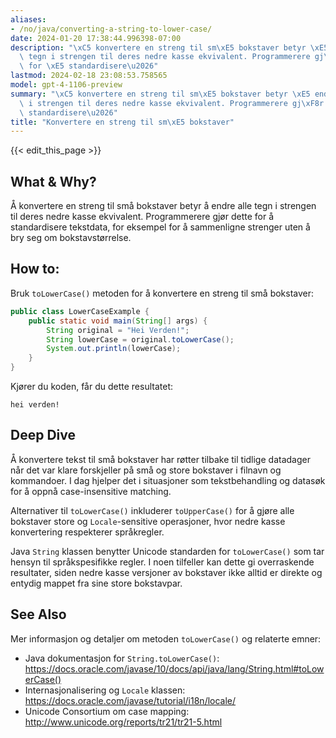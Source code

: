 ```yaml
---
aliases:
- /no/java/converting-a-string-to-lower-case/
date: 2024-01-20 17:38:44.996398-07:00
description: "\xC5 konvertere en streng til sm\xE5 bokstaver betyr \xE5 endre alle\
  \ tegn i strengen til deres nedre kasse ekvivalent. Programmerere gj\xF8r dette\
  \ for \xE5 standardisere\u2026"
lastmod: 2024-02-18 23:08:53.758565
model: gpt-4-1106-preview
summary: "\xC5 konvertere en streng til sm\xE5 bokstaver betyr \xE5 endre alle tegn\
  \ i strengen til deres nedre kasse ekvivalent. Programmerere gj\xF8r dette for \xE5\
  \ standardisere\u2026"
title: "Konvertere en streng til sm\xE5 bokstaver"
---
```


{{< edit_this_page >}}

## What & Why?
Å konvertere en streng til små bokstaver betyr å endre alle tegn i strengen til deres nedre kasse ekvivalent. Programmerere gjør dette for å standardisere tekstdata, for eksempel for å sammenligne strenger uten å bry seg om bokstavstørrelse.

## How to:
Bruk `toLowerCase()` metoden for å konvertere en streng til små bokstaver:

```java
public class LowerCaseExample {
    public static void main(String[] args) {
        String original = "Hei Verden!";
        String lowerCase = original.toLowerCase();
        System.out.println(lowerCase);
    }
}
```

Kjører du koden, får du dette resultatet:

```
hei verden!
```

## Deep Dive
Å konvertere tekst til små bokstaver har røtter tilbake til tidlige datadager når det var klare forskjeller på små og store bokstaver i filnavn og kommandoer. I dag hjelper det i situasjoner som tekstbehandling og datasøk for å oppnå case-insensitive matching.

Alternativer til `toLowerCase()` inkluderer `toUpperCase()` for å gjøre alle bokstaver store og `Locale`-sensitive operasjoner, hvor nedre kasse konvertering respekterer språkregler.

Java `String` klassen benytter Unicode standarden for `toLowerCase()` som tar hensyn til språkspesifikke regler. I noen tilfeller kan dette gi overraskende resultater, siden nedre kasse versjoner av bokstaver ikke alltid er direkte og entydig mappet fra sine store bokstavpar.

## See Also
Mer informasjon og detaljer om metoden `toLowerCase()` og relaterte emner:
- Java dokumentasjon for `String.toLowerCase()`: https://docs.oracle.com/javase/10/docs/api/java/lang/String.html#toLowerCase()
- Internasjonalisering og `Locale` klassen: https://docs.oracle.com/javase/tutorial/i18n/locale/
- Unicode Consortium om case mapping: http://www.unicode.org/reports/tr21/tr21-5.html
